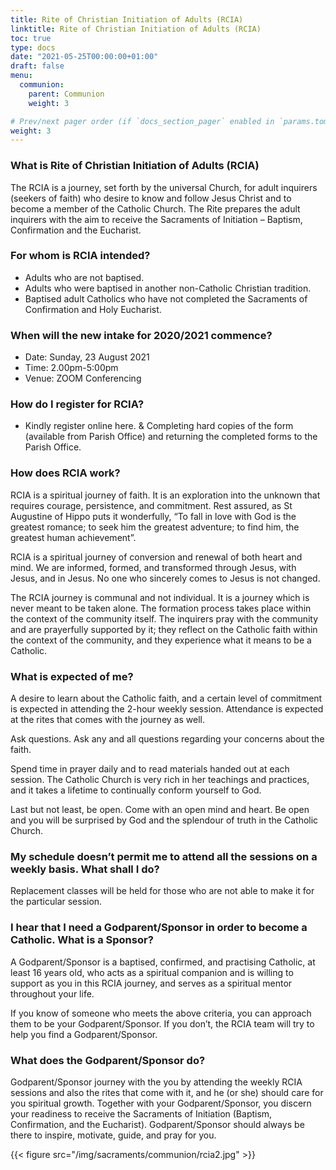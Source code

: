 ```yaml
---
title: Rite of Christian Initiation of Adults (RCIA)
linktitle: Rite of Christian Initiation of Adults (RCIA)
toc: true
type: docs
date: "2021-05-25T00:00:00+01:00"
draft: false
menu:
  communion:
    parent: Communion
    weight: 3

# Prev/next pager order (if `docs_section_pager` enabled in `params.toml`)
weight: 3
---
```


### What is Rite of Christian Initiation of Adults (RCIA)
The RCIA is a journey, set forth by the universal Church, for adult inquirers (seekers of faith) who desire to know and follow Jesus Christ and to become a member of the Catholic Church. The Rite prepares the adult inquirers with the aim to receive the Sacraments of Initiation – Baptism, Confirmation and the Eucharist.

### For whom is RCIA intended?
* Adults who are not baptised.
* Adults who were baptised in another non-Catholic Christian tradition.
* Baptised adult Catholics who have not completed the Sacraments of Confirmation and Holy Eucharist.

### When will the new intake for 2020/2021 commence?
* Date: Sunday, 23 August 2021
* Time: 2.00pm-5:00pm
* Venue: ZOOM Conferencing

### How do I register for RCIA?
* Kindly register online here.
& Completing hard copies of the form (available from Parish Office) and returning the completed forms to the Parish Office.

### How does RCIA work?
RCIA is a spiritual journey of faith. It is an exploration into the unknown that requires courage, persistence, and commitment. Rest assured, as St Augustine of Hippo puts it wonderfully, “To fall in love with God is the greatest romance; to seek him the greatest adventure; to find him, the greatest human achievement”.

RCIA is a spiritual journey of conversion and renewal of both heart and mind. We are informed, formed, and transformed through Jesus, with Jesus, and in Jesus. No one who sincerely comes to Jesus is not changed.

The RCIA journey is communal and not individual. It is a journey which is never meant to be taken alone. The formation process takes place within the context of the community itself. The inquirers pray with the community and are prayerfully supported by it; they reflect on the Catholic faith within the context of the community, and they experience what it means to be a Catholic.

### What is expected of me?
A desire to learn about the Catholic faith, and a certain level of commitment is expected in attending the 2-hour weekly session. Attendance is expected at the rites that comes with the journey as well.

Ask questions. Ask any and all questions regarding your concerns about the faith.

Spend time in prayer daily and to read materials handed out at each session. The Catholic Church is very rich in her teachings and practices, and it takes a lifetime to continually conform yourself to God.

Last but not least, be open. Come with an open mind and heart. Be open and you will be surprised by God and the splendour of truth in the Catholic Church.

### My schedule doesn’t permit me to attend all the sessions on a weekly basis. What shall I do?
Replacement classes will be held for those who are not able to make it for the particular session.

### I hear that I need a Godparent/Sponsor in order to become a Catholic. What is a Sponsor?
A Godparent/Sponsor is a baptised, confirmed, and practising Catholic, at least 16 years old, who acts as a spiritual companion and is willing to support as you in this RCIA journey, and serves as a spiritual mentor throughout your life.

If you know of someone who meets the above criteria, you can approach them to be your Godparent/Sponsor. If you don’t, the RCIA team will try to help you find a Godparent/Sponsor.

### What does the Godparent/Sponsor do?
Godparent/Sponsor journey with the you by attending the weekly RCIA sessions and also the rites that come with it, and he (or she) should care for you spiritual growth. Together with your Godparent/Sponsor, you discern your readiness to receive the Sacraments of Initiation (Baptism, Confirmation, and the Eucharist). Godparent/Sponsor should always be there to inspire, motivate, guide, and pray for you.

{{< figure src="/img/sacraments/communion/rcia2.jpg" >}}
